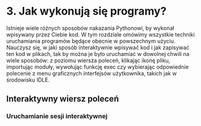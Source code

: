 # 3. Jak wykonują się programy?

Istnieje wiele różnych sposobów nakazania Pythonowi, by wykonał wpisywany przez Ciebie kod. W tym rozdziale omówimy
wszystkie techniki uruchamiania programów będące obecnie w powszechnym użyciu. Nauczysz się, w jaki sposób interaktywnie
wpisywać kod i jak zapisywać ten kod w plikach, tak by można je było uruchamiać w dowolnej chwili na wiele sposobów: z
poziomu wiersza poleceń, klikając ikonę pliku, importując moduły, wywołując funkcję exec czy wybierając odpowiednie
polecenie z menu graficznych interfejsów użytkownika, takich jak w środowisku IDLE.

## Interaktywny wiersz poleceń

### Uruchamianie sesji interaktywnej


